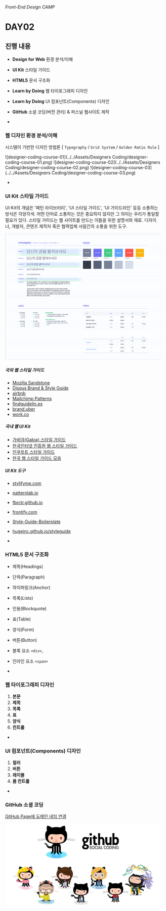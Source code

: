 ###### Front-End Design CAMP

# DAY02

## 진행 내용

- **Design for Web** 환경 분석/이해
- **UI Kit** 스타일 가이드
- **HTML5** 문서 구조화
- **Learn by Doing** 웹 타이포그래피 디자인
- **Learn by Doing** UI 컴포넌트(Components) 디자인
- **GitHub** 소셜 코딩(버전 관리) & 퍼스널 웹사이트 제작

-

### 웹 디자인 환경 분석/이해

시스템이 기반한 디자인 방법론 [ `Typography` / `Grid System` / `Golden Ratio Rule` ]

![designer-coding-course-01](../../Assets/Designers Coding/designer-coding-course-01.png)
![designer-coding-course-02](../../Assets/Designers Coding/designer-coding-course-02.png)
![designer-coding-course-03](../../Assets/Designers Coding/designer-coding-course-03.png)

-

### UI Kit 스타일 가이드

UI Kit의 개념은 '패턴 라이브러리', 'UI 스타일 가이드', 'UI 가이드라인' 등등 소통하는 방식은 각양각색. 어떤 단어로 소통하는 것은 중요하지 않지만 그 의미는 우리가 통일할 필요가 있다. 스타일 가이드는 웹 사이트를 만드는 이들을 위한 설명서와 재료. 디자이너, 개발자, 콘텐츠 제작자 혹은 협력업체 사람간의 소통을 위한 도구.

<img src="../Resources/UI Kit - Typography/UI-Kit---Typography-guide.jpg" alt="">

##### 국외 웹 스타일 가이드
- [Mozilla Sandstone](https://www.mozilla.org/en-US/styleguide/websites/sandstone/)
- [Disqus Brand & Style Guide](https://disqus.com/pages/style-guide/)
- [airbnb](https://dribbble.com/shots/1669299-Airbnb-UI-Toolkit-Web/attachments/263198)
- [Mailchimp Patterns](http://ux.mailchimp.com/patterns)
- [findguidelin.es](http://findguidelin.es/)
- [brand.uber](https://brand.uber.com/)
- [work.co](http://www.work.co/grid/)

##### 국내 웹 UI Kit
- [가비야(Gabia) 스타일 가이드](http://design.gabia.com/wordpress/?cat=12)
- [한국인터넷 진흥원 웹 스타일 가이드](http://www.kisa.or.kr/styleguide/styleguide.html)
- [인쿠프트 스타일 가이드](http://webguide.incruit.com/aboutstyleguide.asp)
- [한국 웹 스타일 가이드 모음](https://kr.pinterest.com/geunyoungkim77/%EC%9B%B9-%EC%8A%A4%ED%83%80%EC%9D%BC-%EA%B0%80%EC%9D%B4%EB%93%9C/)

##### UI Kit 도구
- [stylifyme.com](http://stylifyme.com/)
- [patternlab.io](http://patternlab.io/)
- [fbrctr.github.io](http://fbrctr.github.io/)
- [frontify.com](https://frontify.com/styleguide)
- [Style-Guide-Boilerplate](http://bjankord.github.io/Style-Guide-Boilerplate/)
- [hugeinc.github.io/styleguide](http://hugeinc.github.io/styleguide)

-

### HTML5 문서 구조화

- 제목(Headings)
- 단락(Paragraph)
- 하이퍼링크(Anchor)
- 목록(Lists)
- 인용(Blockquote)
- 표(Table)
- 양식(Form)
- 버튼(Button)
- 블록 요소 `<div>`,
- 인라인 요소 `<span>`

-

### 웹 타이포그래피 디자인

1. **본문**
1. **제목**
1. **목록**
1. **표**
1. **양식**
1. **컨트롤**

-

### UI 컴포넌트(Components) 디자인

1. **컬러**
1. **버튼**
1. **레이블**
1. **폼 컨트롤**

-

### GitHub 소셜 코딩

[GitHub Page에 도메인 네임 연결](http://blog.saltfactory.net/github/setting-domain-name-in-github-pages-via-cname.html)

![github-social-coding](../../Assets/github-social-coding.jpg)
